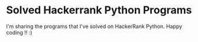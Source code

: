 # Solved Hackerrank Python Programs
I'm sharing the programs that I've solved on HackerRank Python.
Happy coding !! :)
